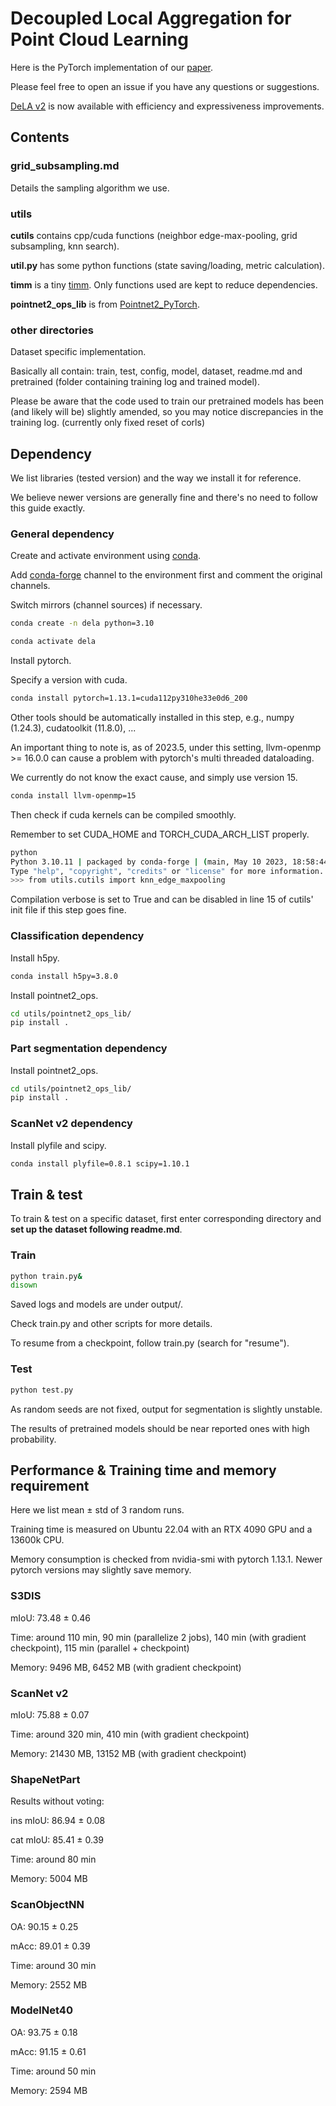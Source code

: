 # Decoupled Local Aggregation for Point Cloud Learning



Here is the PyTorch implementation of our [paper](https://arxiv.org/abs/2308.16532).

Please feel free to open an issue if you have any questions or suggestions.

[DeLA v2](https://github.com/Matrix-ASC/DeLA_v2) is now available with efficiency and expressiveness improvements.


## Contents

### grid_subsampling.md 

Details the sampling algorithm we use.

### utils 

**cutils** contains cpp/cuda functions (neighbor edge-max-pooling, grid subsampling, knn search).

**util.py** has some python functions (state saving/loading, metric calculation).

**timm** is a tiny [timm](https://github.com/rwightman/pytorch-image-models). Only functions used are kept to reduce dependencies.

**pointnet2_ops_lib** is from [Pointnet2_PyTorch](https://github.com/erikwijmans/Pointnet2_PyTorch).

### other directories

Dataset specific implementation.

Basically all contain: train, test, config, model, dataset, readme.md and pretrained (folder containing training log and trained model).

Please be aware that the code used to train our pretrained models has been (and likely will be) slightly amended, so you may notice discrepancies in the training log. (currently only fixed reset of corls)



## Dependency

We list libraries (tested version) and the way we install it for reference.

We believe newer versions are generally fine and there's no need to follow this guide exactly.

### General dependency

Create and activate environment using [conda](https://docs.conda.io/projects/conda/en/latest/user-guide/install/).

Add [conda-forge](https://conda-forge.org/index.html) channel to the environment first and comment the original channels.

Switch mirrors (channel sources) if necessary. 

```bash
conda create -n dela python=3.10

conda activate dela
```

Install pytorch.

Specify a version with cuda.

```bash
conda install pytorch=1.13.1=cuda112py310he33e0d6_200
```

Other tools should be automatically installed in this step, e.g., numpy (1.24.3), cudatoolkit (11.8.0), ...

An important thing to note is, as of 2023.5, under this setting, llvm-openmp >= 16.0.0 can cause a problem with pytorch's multi threaded dataloading.

We currently do not know the exact cause, and simply use version 15.

```bash
conda install llvm-openmp=15
```

Then check if cuda kernels can be compiled smoothly.

Remember to set CUDA_HOME and TORCH_CUDA_ARCH_LIST properly.

```bash
python
Python 3.10.11 | packaged by conda-forge | (main, May 10 2023, 18:58:44) [GCC 11.3.0] on linux
Type "help", "copyright", "credits" or "license" for more information.
>>> from utils.cutils import knn_edge_maxpooling
```

Compilation verbose is set to True and can be disabled in line 15 of cutils' init file if this step goes fine.

### Classification dependency

Install h5py.

```bash
conda install h5py=3.8.0
```

Install pointnet2_ops.

```bash
cd utils/pointnet2_ops_lib/
pip install .
```

### Part segmentation dependency

Install pointnet2_ops.

```bash
cd utils/pointnet2_ops_lib/
pip install .
```

### ScanNet v2 dependency

Install plyfile and scipy.

```bash
conda install plyfile=0.8.1 scipy=1.10.1
```



## Train & test

To train & test on a specific dataset, first enter corresponding directory and **set up the dataset following readme.md**.

### Train

```bash
python train.py& 
disown
```

Saved logs and models are under output/.

Check train.py and other scripts for more details. 

To resume from a checkpoint, follow train.py (search for "resume").

### Test

```bash
python test.py
```

As random seeds are not fixed, output for segmentation is slightly unstable.

The results of pretrained models should be near reported ones with high probability.



## Performance & Training time and memory requirement

Here we list mean $\pm$ std of 3 random runs.

Training time is measured on Ubuntu 22.04 with an RTX 4090 GPU and a 13600k CPU.

Memory consumption is checked from nvidia-smi with pytorch 1.13.1. Newer pytorch versions may slightly save memory.

### S3DIS

mIoU:       73.48 $\pm$ 0.46

Time:       around 110 min, 90 min (parallelize 2 jobs), 140 min (with gradient checkpoint), 115 min (parallel + checkpoint)

Memory:     9496 MB, 6452 MB (with gradient checkpoint)

### ScanNet v2

mIoU:       75.88 $\pm$ 0.07

Time:       around 320 min, 410 min (with gradient checkpoint)

Memory:     21430 MB, 13152 MB (with gradient checkpoint)

### ShapeNetPart

Results without voting:

ins mIoU:   86.94 $\pm$ 0.08

cat mIoU:   85.41 $\pm$ 0.39

Time:       around 80 min

Memory:     5004 MB

### ScanObjectNN

OA:         90.15 $\pm$ 0.25

mAcc:       89.01 $\pm$ 0.39

Time:       around 30 min

Memory:     2552 MB

### ModelNet40

OA:         93.75 $\pm$ 0.18

mAcc:       91.15 $\pm$ 0.61

Time:       around 50 min

Memory:     2594 MB
